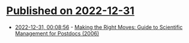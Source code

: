 # [Published on 2022-12-31](index.md)

* [2022-12-31, 00:08:56](https://news.ycombinator.com/item?id=34191731) - [Making the Right Moves: Guide to Scientific Management for Postdocs (2006)](https://www.hhmi.org/science-education/programs/resources/making-right-moves)
